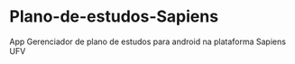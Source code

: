 # Plano-de-estudos-Sapiens
App Gerenciador de plano de estudos para android na plataforma Sapiens UFV
